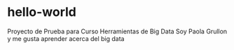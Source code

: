 # hello-world
Proyecto de Prueba para Curso Herramientas de Big Data
Soy Paola Grullon y me gusta aprender acerca del big data
